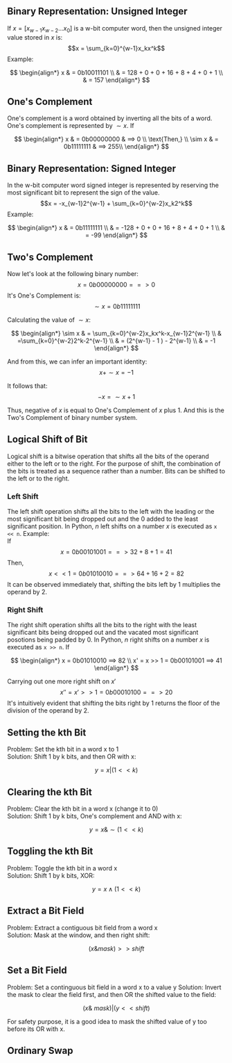 ## Binary Representation: Unsigned Integer
If $x = [x_{w-1}x_{w-2}...x_0]$ is a w-bit computer word, then the unsigned integer value stored in $x$ is: 
$$x = \sum_{k=0}^{w-1}x_kx^k$$
Example:

$$ 
\begin{align*}
x & = 0b10011101 \\ 
 & = 128 + 0 + 0 + 16 + 8 + 4 + 0 + 1 \\
 & = 157
\end{align*}
$$


## One's Complement
One's complement is a word obtained by inverting all the bits of a word. One's complement is represented by $\sim x$. 
If 

$$
\begin{align*}
x & = 0b00000000 & ==> 0  \\
\text{Then,} \\
\sim x & = 0b11111111 & ==> 255\\ 
\end{align*}
$$

## Binary Representation: Signed Integer
In the w-bit computer word signed integer is represented by reserving the most significant bit to represent the sign of the value. 
$$x = -x_{w-1}2^{w-1} + \sum_{k=0}^{w-2}x_k2^k$$
Example:

$$ 
\begin{align*}
x & = 0b11111111 \\ 
 & = -128 + 0 + 0 + 16 + 8 + 4 + 0 + 1 \\
 & = -99
\end{align*}
$$


## Two's Complement
Now let's look at the following binary number:
 $$x = 0b00000000 ==>  0 $$
 It's One's Complement is: 
$$\sim x = 0b11111111$$

Calculating the value of $\sim x$:

$$
\begin{align*}
\sim x & = \sum_{k=0}^{w-2}x_kx^k-x_{w-1}2^{w-1} \\
 & =\sum_{k=0}^{w-2}2^k-2^{w-1} \\
 & = (2^{w-1} - 1 ) - 2^{w-1}  \\
 & = -1
\end{align*}
$$

And from this, we can infer an important identity: \
$$x + \sim x = -1$$

It follows that:  
$$ -x = \sim x +1$$

Thus, negative of $x$ is equal to One's Complement of $x$ plus $1$. And this is the Two's Complement of binary number system. 

## Logical Shift of Bit
Logical shift is a bitwise operation that shifts all the bits of the operand either to the left or to the right. For the purpose of shift, the combination of the bits is treated as a sequence rather than a number. Bits can be shifted to the left or to the right. 

### Left Shift
The left shift operation shifts all the bits to the left with the leading or the most significant bit being dropped out and the 0 added to the least significant position. In Python, *n* left shifts on a number *x* is executed as `x << n`. Example:\
If 
$$x = 0b00101001 ==> 32 + 8 + 1 = 41$$
Then, 
$$x << 1 = 0b01010010 ==> 64 + 16 + 2 = 82$$
It can be observed immediately that, shifting the bits left by $1$ multiplies the operand by $2$. 

### Right Shift
The right shift operation shifts all the bits to the right with the least significant bits being dropped out and the vacated most significant posotions being padded by 0. In Python, *n* right shifts on a number *x* is executed as `x >> n`. 
If

$$
\begin{align*}
x = 0b01010010 ==> 82 \\
x' = x >> 1 = 0b00101001 ==>  41
\end{align*}
$$

Carrying out one more right shift on $x'$ 
$$x'' = x' >> 1 = 0b00010100 ==> 20$$
It's intuitively evident that shifting the bits right by 1 returns the floor of the division of the operand by $2$. 

## Setting the kth Bit
Problem: Set the kth bit in a word x to 1 \
Solution: Shift 1 by k bits, and then OR with x:

$$ y = x | (1 << k) $$


## Clearing the kth Bit
Problem: Clear the kth bit in a word x (change it to 0) \
Solution: Shift 1 by k bits, One's complement and AND with x:

```math
y = x  \&  \sim (1 << k)
```

## Toggling the kth Bit
Problem: Toggle the kth bit in a word x \
Solution: Shift 1 by k bits, XOR: 

$$ y = x \wedge (1 << k) $$

## Extract a Bit Field
Problem: Extract a contiguous bit field from a word x \
Solution: Mask at the window, and then right shift:

```math
(x \& mask) >> shift
``` 

## Set a Bit Field
Problem: Set a continguous bit field in a word x to a value y
Solution: Invert the mask to clear the field first, and then OR the shifted value to the field: 

```math
(x \& ~mask) | (y << shift)
``` 
For safety purpose, it is a good idea to mask the shifted value of y too before its OR with x. 

## Ordinary Swap
